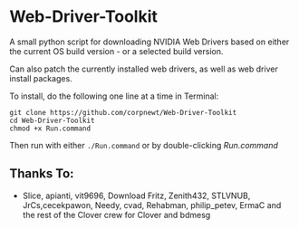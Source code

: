 # Web-Driver-Toolkit
A small python script for downloading NVIDIA Web Drivers based on either the current OS build version - or a selected build version.

Can also patch the currently installed web drivers, as well as web driver install packages.

To install, do the following one line at a time in Terminal:

    git clone https://github.com/corpnewt/Web-Driver-Toolkit
    cd Web-Driver-Toolkit
    chmod +x Run.command
    
Then run with either `./Run.command` or by double-clicking *Run.command*

## Thanks To:

* Slice, apianti, vit9696, Download Fritz, Zenith432, STLVNUB, JrCs,cecekpawon, Needy, cvad, Rehabman, philip_petev, ErmaC and the rest of the Clover crew for Clover and bdmesg
